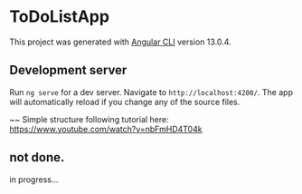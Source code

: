 # ToDoListApp

This project was generated with [Angular CLI](https://github.com/angular/angular-cli) version 13.0.4.

## Development server

Run `ng serve` for a dev server. Navigate to `http://localhost:4200/`. The app will automatically reload if you change any of the source files.

~~ Simple structure following tutorial here: https://www.youtube.com/watch?v=nbFmHD4T04k

## not done.

in progress...
